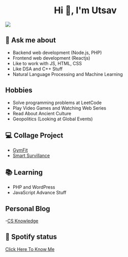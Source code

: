 <h1 align="center">Hi 👋, I'm Utsav</h1>
<!-- <h3 align="center">Seeking Freshers Role</h3> -->

![](https://komarev.com/ghpvc/?username=up1512001&label=PROFILE+VIEWS&color=orange)

## 💬 Ask me about
- Backend web development (Node.js, PHP)
- Frontend web development (Reactjs)
- Like to work with JS, HTML, CSS 
- Like DSA and C++ Stuff
- Natural Language Processing and Machine Learning

## Hobbies
- Solve programming problems at LeetCode
- Play Video Games and Watching Web Series  
- Read About Ancient Culture
- Geopolitics (Looking at Global Events)

## 💻 Collage Project
- [GymFit](https://github.com/up1512001/GymFit)
- [Smart Survillance](https://github.com/up1512001/Abnormal-Event-Detection-6th-sem-project-)

## 📚 Learning
- PHP and WordPress  
- JavaScript Advance Stuff

## Personal Blog
-[CS Knowledge](https://csblogcontent.wordpress.com/)

## 🎵 Spotify status

<a href="https://open.spotify.com/playlist/03QoJCxdJn0XhEK17Yx89j">
Click Here To Know Me 
</a>


